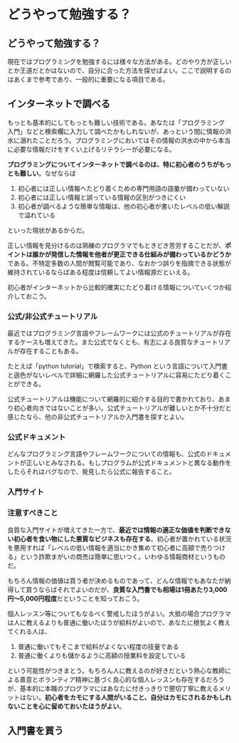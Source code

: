 # どうやって勉強する？

## どうやって勉強する？

現在ではプログラミングを勉強するには様々な方法がある。どのやり方が正しいとか王道だとかはないので、自分に合った方法を探せばよい。ここで説明するのはあくまで参考であり、一般的に重要になる項目である。

## インターネットで調べる

もっとも基本的にしてもっとも難しい技術である。あなたは「プログラミング 入門」などと検索欄に入力して調べたかもしれないが、あっという間に情報の洪水に溺れたことだろう。プログラミングにおいてはその情報の洪水の中から本当に必要な情報だけをすくい上げるリテラシーが必要になる。

**プログラミングについてインターネットで調べるのは、特に初心者のうちがもっとも難しい**。なぜならば

1. 初心者には正しい情報へたどり着くための専門用語の語彙が備わっていない
2. 初心者には正しい情報と誤っている情報の区別がつきにくい
3. 初心者が調べるような簡単な情報は、他の初心者が書いたレベルの低い解説で溢れている

といった現状があるからだ。

正しい情報を見分けるのは熟練のプログラマでもときどき苦労することだが、**ポイントは誰かが発信した情報を他者が更正できる仕組みが備わっているかどうか**である。不特定多数の人間が閲覧可能であり、なおかつ誤りを指摘できる状態が維持されているならばある程度は信頼してよい情報源だといえる。

初心者がインターネットから比較的確実にたどり着ける情報についていくつか紹介しておこう。

### 公式/非公式チュートリアル

最近ではプログラミング言語やフレームワークには公式のチュートリアルが存在するケースも増えてきた。また公式でなくとも、有志による良質なチュートリアルが存在することもある。

たとえば「python tutorial」で検索すると、Python という言語について入門書と遜色がないレベルで詳細に網羅した公式チュートリアルに容易にたどり着くことができる。

公式チュートリアルは機能について網羅的に紹介する目的で書かれており、あまり初心者向きではないことが多い。公式チュートリアルが難しいとか不十分だと感じたなら、他の非公式チュートリアルか入門書を探すとよい。

### 公式ドキュメント

どんなプログラミング言語やフレームワークについての情報も、公式のドキュメントが正しいとみなされる。もしプログラムが公式ドキュメントと異なる動作をしたらそれはバグなので、発見したら公式に報告すること。

### 入門サイト



### **注意すべきこと**

良質な入門サイトが増えてきた一方で、**最近では情報の適正な価値を判断できない初心者を食い物にした悪質なビジネスも存在する**。初心者が置かれている状況を悪用すれば「レベルの低い情報を適当にかき集めて初心者に高額で売りつける」という詐欺まがいの商売は簡単に思いつく。いわゆる情報商材というものだ。

もちろん情報の価値は買う者が決めるものであって、どんな情報でもあなたが納得して買うならばそれでよいのだが、**良質な入門書でも相場は1冊あたり3,000円〜5,000円程度**だということを知っておこう。

個人レッスン等についてもなるべく警戒したほうがよい。大抵の場合プログラマは人に教えるよりも普通に働いたほうが給料がよいので、あなたに根気よく教えてくれる人は、

1. 普通に働いてもそこまで給料がよくない程度の技量である
2. 普通に働くよりも儲かるように高額の授業料を設定している

という可能性がつきまとう。もちろん人に教えるのが好きだという熱心な教師による善意とボランティア精神に基づく良心的な個人レッスンも存在するだろうが、基本的に本職のプログラマにはあなたに付きっきりで懇切丁寧に教えるメリットはない。**初心者をカモにする人間がいること、自分はカモにされるかもしれないことを心に留めておいたほうがよい**。

## 入門書を買う



